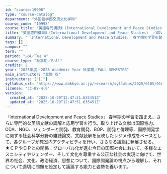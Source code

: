 ```yaml
---
id: "course:19998"
type: "course-catalog"
department: "外国語学部交流文化学科"
course_code: "19998"
course_title: "英語専門講読Ⅱ（International Development and Peace Studies） ／ADVANCED THEMATIC READING II"
title: "英語専門講読Ⅱ（International Development and Peace Studies） ／ADVANCED THEMATIC READING II"
summary: "「International Development and Peace Studies」 春学期の学習を踏まえ、さらに専門的な英語文献の読解と応用学習を行う。取り上げる文献は国際協力、ODA、NGO、ジェンダーと開発、教育開発、BOP、開…"
tags: []
campus: ""
term: ""
period: "火4／Tue 4"
course_type: "秋学期／Fall"
credits: 2
year: "2025年度／2025 Academic Year 秋学期／FALL SEMESTER"
main_instructor: "北野 収"
instructors: ["[]"]
syllabus_url: "https://www.dokkyo.ac.jp/research/syllabus/2025/0105/0105_19998_ja_JP.html"
license: "CC-BY-4.0"
version:
  created_at: "2025-10-29T12:47:51.635451Z"
  updated_at: "2025-10-29T12:47:51.635451Z"
---
```

「International Development and Peace Studies」 春学期の学習を踏まえ、さらに専門的な英語文献の読解と応用学習を行う。取り上げる文献は国際協力、ODA、NGO、ジェンダーと開発、教育開発、BOP、開発と倫理等、国際開発学に関する社会科学分野の雑誌論文、文献読解を反映したレジメ作成をベースとして、各グループが教室内アクティビティを行い、さらなる議論に発展させる。 ★ＣＰやＤＰとの関係：グローバル化が進む今日の国際社会において、多様なエスニシティやジェンダー、そして文化を尊重する公正な社会の実現に向けて、世界の社会、文化、政治経済、思想について、国際開発論の視点から理解し、それについて適切に問題を設定して議論する能力と姿勢を養います。
